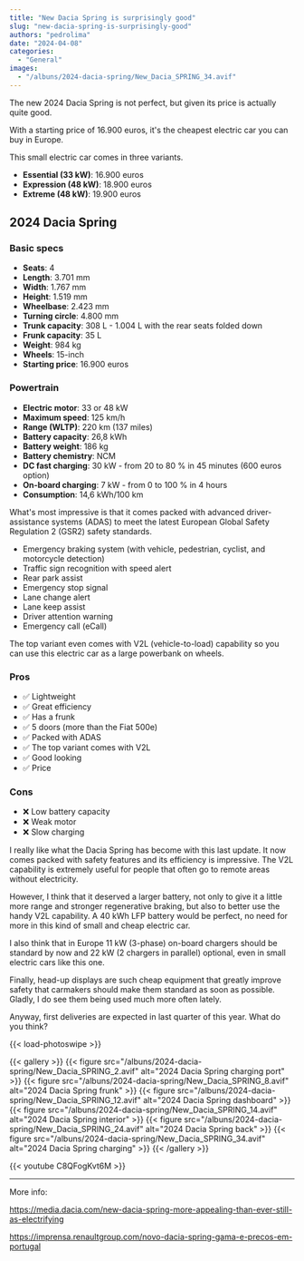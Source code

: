 ```yaml
---
title: "New Dacia Spring is surprisingly good"
slug: "new-dacia-spring-is-surprisingly-good"
authors: "pedrolima"
date: "2024-04-08"
categories:
  - "General"
images:
  - "/albuns/2024-dacia-spring/New_Dacia_SPRING_34.avif"
---
```


The new 2024 Dacia Spring is not perfect, but given its price is actually quite good.

With a starting price of 16.900 euros, it's the cheapest electric car you can buy in Europe.

This small electric car comes in three variants.

- **Essential (33 kW)**: 16.900 euros
- **Expression (48 kW)**: 18.900 euros
- **Extreme (48 kW)**: 19.900 euros


## 2024 Dacia Spring

### Basic specs

- **Seats**: 4
- **Length**: 3.701 mm
- **Width**: 1.767 mm
- **Height**: 1.519 mm
- **Wheelbase**: 2.423 mm
- **Turning circle**: 4.800 mm
- **Trunk capacity**: 308 L - 1.004 L with the rear seats folded down
- **Frunk capacity**: 35 L
- **Weight**: 984 kg
- **Wheels**: 15-inch
- **Starting price**: 16.900 euros

### Powertrain

- **Electric motor**: 33 or 48 kW
- **Maximum speed**: 125 km/h
- **Range (WLTP)**: 220 km (137 miles)
- **Battery capacity**: 26,8 kWh
- **Battery weight**: 186 kg
- **Battery chemistry**: NCM
- **DC fast charging**: 30 kW - from 20 to 80 % in 45 minutes (600 euros option)
- **On-board charging**: 7 kW - from 0 to 100 % in 4 hours
- **Consumption**: 14,6 kWh/100 km

What's most impressive is that it comes packed with advanced driver-assistance systems (ADAS) to meet the latest European Global Safety Regulation 2 (GSR2) safety standards.

- Emergency braking system (with vehicle, pedestrian, cyclist, and motorcycle detection)
- Traffic sign recognition with speed alert
- Rear park assist
- Emergency stop signal
- Lane change alert
- Lane keep assist
- Driver attention warning
- Emergency call (eCall)

The top variant even comes with V2L (vehicle-to-load) capability so you can use this electric car as a large powerbank on wheels.

### Pros

- ✅ Lightweight
- ✅ Great efficiency
- ✅ Has a frunk
- ✅ 5 doors (more than the Fiat 500e)
- ✅ Packed with ADAS
- ✅ The top variant comes with V2L
- ✅ Good looking
- ✅ Price

### Cons

- ❌ Low battery capacity
- ❌ Weak motor
- ❌ Slow charging


I really like what the Dacia Spring has become with this last update. It now comes packed with safety features and its efficiency is impressive. The V2L capability is extremely useful for people that often go to remote areas without electricity.

However, I think that it deserved a larger battery, not only to give it a little more range and stronger regenerative braking, but also to better use the handy V2L capability. A 40 kWh LFP battery would be perfect, no need for more in this kind of small and cheap electric car.

I also think that in Europe 11 kW (3-phase) on-board chargers should be standard by now and 22 kW (2 chargers in parallel) optional, even in small electric cars like this one.

Finally, head-up displays are such cheap equipment that greatly improve safety that carmakers should make them standard as soon as possible. Gladly, I do see them being used much more often lately.

Anyway, first deliveries are expected in last quarter of this year. What do you think?

{{< load-photoswipe >}}

{{< gallery >}} 
  {{< figure src="/albuns/2024-dacia-spring/New_Dacia_SPRING_2.avif" alt="2024 Dacia Spring charging port" >}}
  {{< figure src="/albuns/2024-dacia-spring/New_Dacia_SPRING_8.avif" alt="2024 Dacia Spring frunk" >}}
  {{< figure src="/albuns/2024-dacia-spring/New_Dacia_SPRING_12.avif" alt="2024 Dacia Spring dashboard" >}}
  {{< figure src="/albuns/2024-dacia-spring/New_Dacia_SPRING_14.avif" alt="2024 Dacia Spring interior" >}}
  {{< figure src="/albuns/2024-dacia-spring/New_Dacia_SPRING_24.avif" alt="2024 Dacia Spring back" >}}
  {{< figure src="/albuns/2024-dacia-spring/New_Dacia_SPRING_34.avif" alt="2024 Dacia Spring charging" >}}
{{< /gallery >}}

{{< youtube C8QFogKvt6M >}}

---

More info:

https://media.dacia.com/new-dacia-spring-more-appealing-than-ever-still-as-electrifying

https://imprensa.renaultgroup.com/novo-dacia-spring-gama-e-precos-em-portugal